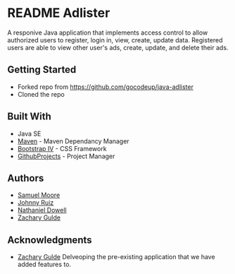 
# README Adlister
A responive Java application that implements access control to allow authorized users to register, login in, view, create, update data.
Registered users are able to view other user's ads, create, update, and delete their ads. 

## Getting Started
* Forked repo from https://github.com/gocodeup/java-adlister
* Cloned the repo

## Built With
* Java SE
* [Maven](https://maven.apache.org/) - Maven Dependancy Manager
* [Bootstrap IV](https://getbootstrap.com/) - CSS Framework
* [GithubProjects](https://help.github.com/en/articles/about-project-boards) - Project Manager

## Authors
* [Samuel Moore](https://github.com/samuelmoorec)
* [Johnny Ruiz](https://github.com/johnnyruiz)
* [Nathaniel Dowell](https://github.com/NathanielDowell)
* [Zachary Gulde](https://github.com/zgulde)

## Acknowledgments
* [Zachary Gulde](https://github.com/zgulde)
Delveoping the pre-existing application that we have added features to.

